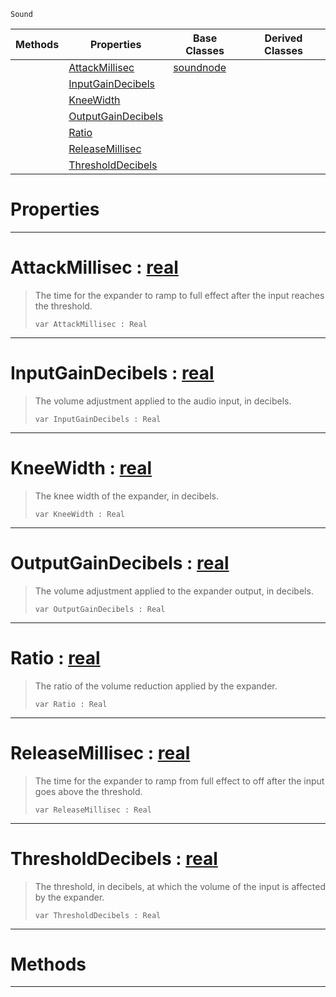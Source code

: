  `Sound`

|Methods|Properties|Base Classes|Derived Classes|
|---|---|---|---|
| |[ AttackMillisec](expandernode.md#attackmillisec-zilch-engi)|[soundnode](soundnode.md)| |
| |[ InputGainDecibels](expandernode.md#inputgaindecibels-zilch-e)| | |
| |[ KneeWidth](expandernode.md#kneewidth-zilch-engine-do)| | |
| |[ OutputGainDecibels](expandernode.md#outputgaindecibels-zero)| | |
| |[ Ratio](expandernode.md#ratio-zilch-engine-docume)| | |
| |[ ReleaseMillisec](expandernode.md#releasemillisec-zilch-eng)| | |
| |[ ThresholdDecibels](expandernode.md#thresholddecibels-zilch-e)| | |


 #  Properties


---  
 #  AttackMillisec : [real](../nada_base_types/real.md)

> The time for the expander to ramp to full effect after the input reaches the threshold.
> ```TS:Nada
> var AttackMillisec : Real


---  
 #  InputGainDecibels : [real](../nada_base_types/real.md)

> The volume adjustment applied to the audio input, in decibels.
> ```TS:Nada
> var InputGainDecibels : Real


---  
 #  KneeWidth : [real](../nada_base_types/real.md)

> The knee width of the expander, in decibels.
> ```TS:Nada
> var KneeWidth : Real


---  
 #  OutputGainDecibels : [real](../nada_base_types/real.md)

> The volume adjustment applied to the expander output, in decibels.
> ```TS:Nada
> var OutputGainDecibels : Real


---  
 #  Ratio : [real](../nada_base_types/real.md)

> The ratio of the volume reduction applied by the expander.
> ```TS:Nada
> var Ratio : Real


---  
 #  ReleaseMillisec : [real](../nada_base_types/real.md)

> The time for the expander to ramp from full effect to off after the input goes above the threshold.
> ```TS:Nada
> var ReleaseMillisec : Real


---  
 #  ThresholdDecibels : [real](../nada_base_types/real.md)

> The threshold, in decibels, at which the volume of the input is affected by the expander.
> ```TS:Nada
> var ThresholdDecibels : Real


---  
 #  Methods


---  
 

 